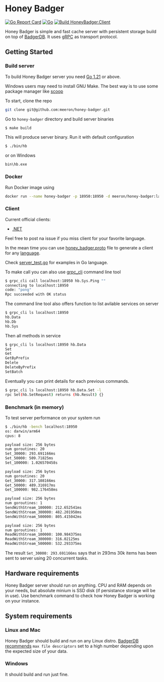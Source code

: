 # Honey Badger

[![Go Report Card](https://goreportcard.com/badge/github.com/meeron/honey-badger)](https://goreportcard.com/report/github.com/meeron/honey-badger)
[![Go](https://github.com/meeron/honey-badger/actions/workflows/go-build.yml/badge.svg)](https://github.com/meeron/honey-badger/actions/workflows/go-build.yml)
[![Build HoneyBadger.Client](https://github.com/meeron/honey-badger/actions/workflows/ci-dotnet-client.yml/badge.svg)](https://github.com/meeron/honey-badger/actions/workflows/ci-dotnet-client.yml)

Honey Badger is simple and fast cache server with persistent storage build on top of [BadgerDB](https://github.com/dgraph-io/badger). It uses [gRPC](https://grpc.io/) as transport protocol.

## Getting Started
### Build server
To build Honey Badger server you need [Go 1.21](https://go.dev/dl/) or above.

Windows users may need to install GNU Make. The best way is to use some package manager like [scoop](https://scoop.sh/#/apps?q=make)

To start, clone the repo

```sh
git clone git@github.com:meeron/honey-badger.git
```

Go to `honey-badger` directory and build server binaries
```sh
$ make build
```

This will produce server binary. Run it with default configuration
```sh
$ ./bin/hb
```

or on Windows
```
bin\hb.exe
```

### Docker

Run Docker image using
```sh
docker run --name honey-badger -p 18950:18950 -d meeron/honey-badger:latest
```

### Client
Current official clients:
* [.NET](https://www.nuget.org/packages/HoneyBadger.Client)

Feel free to post na issue if you miss client for your favorite language.

In the mean time you can use [honey_badger.proto](https://github.com/meeron/honey-badger/blob/master/honey_badger.proto) file to generate a client for any [language](https://grpc.io/docs/languages/).

Check [server_test.go](https://github.com/meeron/honey-badger/blob/master/server/server_test.go) for examples in Go language.

To make call you can also use [grpc_cli](https://github.com/grpc/grpc/blob/master/doc/command_line_tool.md) command line tool
```sh
$ grpc_cli call localhost:18950 hb.Sys.Ping ""
connecting to localhost:18950
code: "pong"
Rpc succeeded with OK status
```

The command line tool also offers function to list avilable services on server
```sh
$ grpc_cli ls localhost:18950
hb.Data
hb.Db
hb.Sys
```
Then all methods in service
```sh
$ grpc_cli ls localhost:18950 hb.Data
Set
Get
GetByPrefix
Delete
DeleteByPrefix
SetBatch
```
Eventually you can print details for each previous commands.
```sh
$ grpc_cli ls localhost:18950 hb.Data.Set -l
rpc Set(hb.SetRequest) returns (hb.Result) {}
```

### Benchmark (in memory)
To test server performance on your system run
```sh
$ ./bin/hb -bench localhost:18950
os: darwin/arm64
cpus: 8

payload size: 256 bytes
num goroutines: 20
Set_30000: 293.691166ms
Set_50000: 509.71825ms
Set_100000: 1.026570458s

payload size: 256 bytes
num goroutines: 20
Get_30000: 317.108166ms
Get_50000: 489.316917ms
Get_100000: 982.176458ms

payload size: 256 bytes
num goroutines: 1
SendWithStream_100000: 212.652541ms
SendWithStream_300000: 482.201958ms
SendWithStream_500000: 805.415042ms

payload size: 256 bytes
num goroutines: 1
ReadWithStream_100000: 100.984375ms
ReadWithStream_300000: 316.02125ms
ReadWithStream_500000: 532.293375ms
```

The result `Set_30000: 293.691166ms` says that in 293ms 30k items has been sent to server
using 20 concurrent tasks.

## Hardware requirements
Honey Badger server should run on anything. CPU and RAM depends on your needs, but absolute minium is SSD disk (if persistance storage will be in use). Use benchmark command to check how Honey Badger is working on your instance.

## System requirements
### Linux and Mac
Honey Badger should build and run on any Linux distro. [BadgerDB recommends](https://dgraph.io/docs/badger/faq/#are-there-any-linux-specific-settings-that-i-should-use) `max file descriptors` set to a high number depending upon the expected size of your data.

### Windows
It should build and run just fine.
